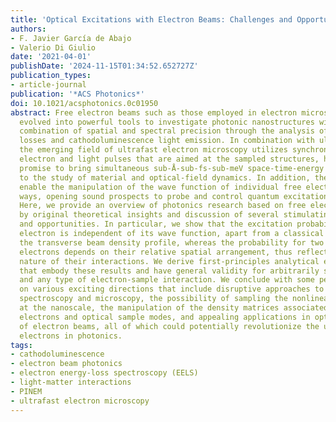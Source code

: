 ```yaml
---
title: 'Optical Excitations with Electron Beams: Challenges and Opportunities'
authors:
- F. Javier García de Abajo
- Valerio Di Giulio
date: '2021-04-01'
publishDate: '2024-11-15T01:34:52.652727Z'
publication_types:
- article-journal
publication: '*ACS Photonics*'
doi: 10.1021/acsphotonics.0c01950
abstract: Free electron beams such as those employed in electron microscopes have
  evolved into powerful tools to investigate photonic nanostructures with an unrivaled
  combination of spatial and spectral precision through the analysis of electron energy
  losses and cathodoluminescence light emission. In combination with ultrafast optics,
  the emerging field of ultrafast electron microscopy utilizes synchronized femtosecond
  electron and light pulses that are aimed at the sampled structures, holding the
  promise to bring simultaneous sub-Å-sub-fs-sub-meV space-time-energy resolution
  to the study of material and optical-field dynamics. In addition, these advances
  enable the manipulation of the wave function of individual free electrons in unprecedented
  ways, opening sound prospects to probe and control quantum excitations at the nanoscale.
  Here, we provide an overview of photonics research based on free electrons, supplemented
  by original theoretical insights and discussion of several stimulating challenges
  and opportunities. In particular, we show that the excitation probability by a single
  electron is independent of its wave function, apart from a classical average over
  the transverse beam density profile, whereas the probability for two or more modulated
  electrons depends on their relative spatial arrangement, thus reflecting the quantum
  nature of their interactions. We derive first-principles analytical expressions
  that embody these results and have general validity for arbitrarily shaped electrons
  and any type of electron-sample interaction. We conclude with some perspectives
  on various exciting directions that include disruptive approaches to noninvasive
  spectroscopy and microscopy, the possibility of sampling the nonlinear optical response
  at the nanoscale, the manipulation of the density matrices associated with free
  electrons and optical sample modes, and appealing applications in optical modulation
  of electron beams, all of which could potentially revolutionize the use of free
  electrons in photonics.
tags:
- cathodoluminescence
- electron beam photonics
- electron energy-loss spectroscopy (EELS)
- light-matter interactions
- PINEM
- ultrafast electron microscopy
---
```

